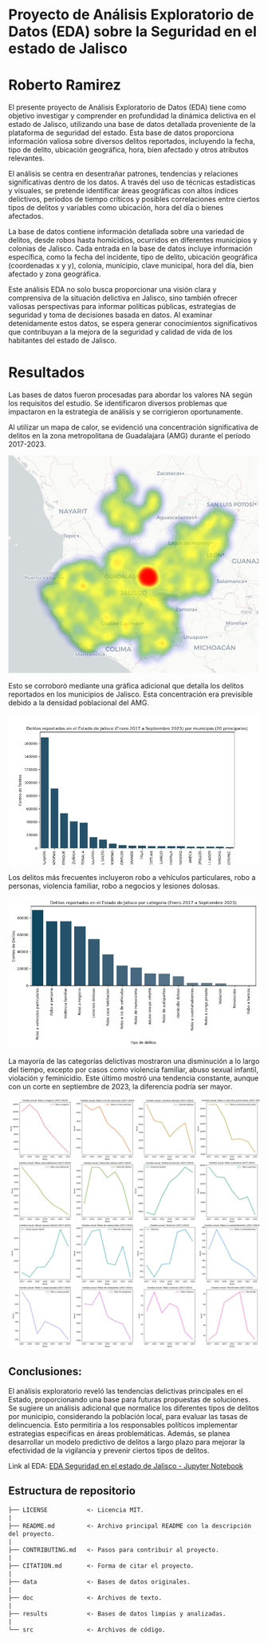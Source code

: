 # Proyecto de Análisis Exploratorio de Datos (EDA) sobre la Seguridad en el estado de Jalisco
# Roberto Ramirez

El presente proyecto de Análisis Exploratorio de Datos (EDA) tiene como objetivo investigar y comprender en profundidad la dinámica delictiva en el estado de Jalisco, utilizando una base de datos detallada proveniente de la plataforma de seguridad del estado. Esta base de datos proporciona información valiosa sobre diversos delitos reportados, incluyendo la fecha, tipo de delito, ubicación geográfica, hora, bien afectado y otros atributos relevantes.

El análisis se centra en desentrañar patrones, tendencias y relaciones significativas dentro de los datos. A través del uso de técnicas estadísticas y visuales, se pretende identificar áreas geográficas con altos índices delictivos, períodos de tiempo críticos y posibles correlaciones entre ciertos tipos de delitos y variables como ubicación, hora del día o bienes afectados.

La base de datos contiene información detallada sobre una variedad de delitos, desde robos hasta homicidios, ocurridos en diferentes municipios y colonias de Jalisco. Cada entrada en la base de datos incluye información específica, como la fecha del incidente, tipo de delito, ubicación geográfica (coordenadas x y y), colonia, municipio, clave municipal, hora del día, bien afectado y zona geográfica.

Este análisis EDA no solo busca proporcionar una visión clara y comprensiva de la situación delictiva en Jalisco, sino también ofrecer valiosas perspectivas para informar políticas públicas, estrategias de seguridad y toma de decisiones basada en datos. Al examinar detenidamente estos datos, se espera generar conocimientos significativos que contribuyan a la mejora de la seguridad y calidad de vida de los habitantes del estado de Jalisco.

# Resultados

Las bases de datos fueron procesadas para abordar los valores NA según los requisitos del estudio. Se identificaron diversos problemas que impactaron en la estrategia de análisis y se corrigieron oportunamente. 

Al utilizar un mapa de calor, se evidenció una concentración significativa de delitos en la zona metropolitana de Guadalajara (AMG) durante el período 2017-2023. 

![Heatmap incidencia delictiva en el Estado de Jalisco](results/heatmap.png)

Esto se corroboró mediante una gráfica adicional que detalla los delitos reportados en los municipios de Jalisco. Esta concentración era previsible debido a la densidad poblacional del AMG.

![Delitos reportados en el Estado de Jalisco por Municipio](results/delitos_reportados_municipio.png)

Los delitos más frecuentes incluyeron robo a vehículos particulares, robo a personas, violencia familiar, robo a negocios y lesiones dolosas.

![Delitos más frecuentes en el Estado de Jalisco](results/delitos_totales.png)

 La mayoría de las categorías delictivas mostraron una disminución a lo largo del tiempo, excepto por casos como violencia familiar, abuso sexual infantil, violación y feminicidio. Este último mostró una tendencia constante, aunque con un corte en septiembre de 2023, la diferencia podría ser mayor.

![Tendencia de delitos en el Estado de Jalisco (2017 - 2023)](results/Tendencia_por_delito.png)

## Conclusiones:
El análisis exploratorio reveló las tendencias delictivas principales en el Estado, proporcionando una base para futuras propuestas de soluciones. Se sugiere un análisis adicional que normalice los diferentes tipos de delitos por municipio, considerando la población local, para evaluar las tasas de delincuencia. Esto permitiría a los responsables políticos implementar estrategias específicas en áreas problemáticas. Además, se planea desarrollar un modelo predictivo de delitos a largo plazo para mejorar la efectividad de la vigilancia y prevenir ciertos tipos de delitos.

Link al EDA: [EDA Seguridad en el estado de Jalisco - Jupyter Notebook](src/Proyecto%de%Análisis%Exploratorio%de%Datos%(EDA)%sobre%la%Seguridad%en%el%estado%de%Jalisco.ipynb)


## Estructura de repositorio

    ├── LICENSE           <- Licencia MIT.
    |  
    ├── README.md         <- Archivo principal README con la descripción del proyecto.
    |  
    ├── CONTRIBUTING.md   <- Pasos para contribuir al proyecto.
    |  
    ├── CITATION.md       <- Forma de citar el proyecto.
    |  
    ├── data              <- Bases de datos originales.
    |  
    ├── doc               <- Archivos de texto.
    |  
    ├── results           <- Bases de datos limpias y analizadas.
    |  
    └── src               <- Archivos de código.



